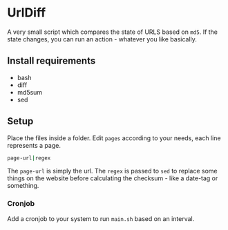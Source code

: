 # UrlDiff
A very small script which compares the state of URLS based on `md5`. If the state changes, you can run an action - whatever you like basically.

## Install requirements
* bash
* diff
* md5sum
* sed

## Setup
Place the files inside a folder.
Edit `pages` according to your needs, each line represents a page.

```bash
page-url|regex
```
The `page-url` is simply the url. The `regex` is passed to `sed` to replace some things on the website before calculating the checksum - like a date-tag or something.
### Cronjob
Add a cronjob to your system to run `main.sh` based on an interval.
